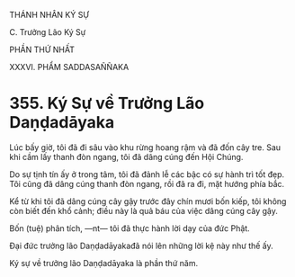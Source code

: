 THÁNH NHÂN KÝ SỰ

C. Trưởng Lão Ký Sự

PHẦN THỨ NHẤT

XXXVI. PHẨM SADDASAÑÑAKA

# 355. Ký Sự về Trưởng Lão Daṇḍadāyaka

Lúc bấy giờ, tôi đã đi sâu vào khu rừng hoang rậm và đã đốn cây tre. Sau khi cầm lấy thanh đòn ngang, tôi đã dâng cúng đến Hội Chúng.

Do sự tịnh tín ấy ở trong tâm, tôi đã đảnh lễ các bậc có sự hành trì tốt đẹp. Tôi cũng đã dâng cúng thanh đòn ngang, rồi đã ra đi, mặt hướng phía bắc.

Kể từ khi tôi đã dâng cúng cây gậy trước đây chín mươi bốn kiếp, tôi không còn biết đến khổ cảnh; điều này là quả báu của việc dâng cúng cây gậy.

Bốn (tuệ) phân tích, ―nt― tôi đã thực hành lời dạy của đức Phật.

Đại đức trưởng lão Daṇḍadāyakađã nói lên những lời kệ này như thế ấy.

Ký sự về trưởng lão Daṇḍadāyaka là phần thứ năm.

